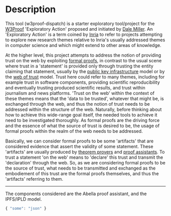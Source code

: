 # Description

This tool (w3proof-dispatch) is a starter exploratory tool/project for the [W3Proof](https://www.inria.fr/en/w3proof) 'Exploratory Action' proposed and initiated by [Dale Miller](http://www.lix.polytechnique.fr/Labo/Dale.Miller/). An 'Exploratory Action' is a term coined by [Inria](https://www.inria.fr/en) to refer to projects attempting to explore new research themes relative to Inria's usually addressed themes in computer science and which might extend to other areas of knowledge.

At the higher level, this project attempts to address the notion of providing trust on the web by exploiting [formal proofs](https://en.wikipedia.org/wiki/Formal_verification#:~:text=In%20the%20context%20of%20hardware,using%20formal%20methods%20of%20mathematics.), in contrast to the usual scene where trust in a 'statement' is provided only through trusting the entity claiming that statement, usually by the [public key infrastructure](https://en.wikipedia.org/wiki/Public_key_infrastructure) model or by the [web of trust](https://en.wikipedia.org/wiki/Web_of_trust) model. Trust here could refer to many themes, including for example trust in software components, providing scientific reproducibility and eventually trusting produced scientific results, and trust within journalism and news platforms. 'Trust on the web' within the context of these themes means that the 'data to be trusted', whatever that might be, is exchanged through the web, and thus the notion of trust needs to be addressed within the structure of the web.
Naturally, before thinking about how to achieve this wide-range goal itself, the needed tools to achieve it need to be investigated thoroughly. As formal proofs are the driving force and the essence of what the source of trust is desired to be, the usage of formal proofs within the realm of the web needs to be addressed.

Basically, we can consider formal proofs to be some 'artifacts' that are considered evidence that assert the validity of some statement. These 'artifacts' are usually produced by [theorem provers](https://en.wikipedia.org/wiki/Automated_theorem_proving) and [proof assistants](https://en.wikipedia.org/wiki/Proof_assistant#:~:text=In%20computer%20science%20and%20mathematical,proofs%20by%20human%2Dmachine%20collaboration.). To trust a statement 'on the web' means to 'declare' this trust and transmit the 'declaration' through the web. So, as we are considering formal proofs to be the source of trust, what needs to be transmitted and exchanged as the embodiement of this trust are the formal proofs themselves, and thus the 'artifacts' referring to them.



---
The components considered are the Abella proof assistant, and the IPFS/IPLD model.  

```javascript
{ "some": "json" }
```
